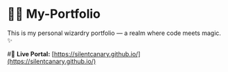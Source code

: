 # 🧙‍♂️ My-Portfolio
This is my personal wizardry portfolio — a realm where code meets magic. ✨

#🔮 **Live Portal:** [https://silentcanary.github.io/](https://silentcanary.github.io/)
